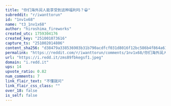 ```yaml
---
title: "你们海外润人能享受到这种福利吗？😁"
subreddit: "r/iwanttorun"
id: "1nv1x68"
name: "t3_1nv1x68"
author: "hiroshima_fireworks"
created_utc: 1759304176
created_key: "251001073616"
capture_ts: "251002014806"
content_sha256: "d38479a338536903b31b790acdfcf031d8016f12bc586b4f864a61180eb65db3"
permalink: "https://reddit.com/r/iwanttorun/comments/1nv1x68/你们海外润人能享受到这种福利吗/"
url: "https://i.redd.it/zms89fbkegsf1.jpeg"
domain: "i.redd.it"
ups: 14
upvote_ratio: 0.82
num_comments: 7
link_flair_text: "不懂就问"
link_flair_css_class: ""
over_18: false
is_self: false
---
```


